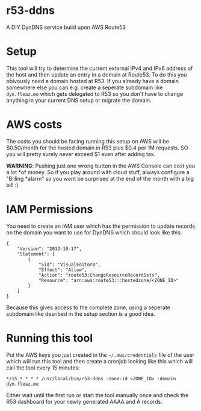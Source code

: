 # r53-ddns
A DIY DynDNS service build upon AWS Route53

# Setup
This tool will try to determine the current external IPv4 and IPv6 address of
the host and then update an entry in a domain at Route53.  To do this you
obivously need a domain hosted at R53. If you already have a domain somewhere
else you can e.g. create a seperate subdomain like `dyn.fleaz.me` which gets
delegated to R53 so you don't have to change anything in your current DNS setup
or migrate the domain.

# AWS costs
The costs you should be facing running this setup on AWS will be $0.50/month for
the hosted domain in R53 plus $0.4 per 1M requests. SO you will pretty surely
never exceed $1 even after adding tax.

**WARNING**: Pushing just one wrong button in the AWS Console can cost you a lot
*of money. So if you play around with cloud stuff, always configure a "Billing
*alarm" so you wont be surprised at the end of the month with a big bill :)

# IAM Permissions
You need to create an IAM user which has the permission to update records on the
domain you want to use for DynDNS which should look like this:

```
{
    "Version": "2012-10-17",
    "Statement": [
        {
            "Sid": "VisualEditor0",
            "Effect": "Allow",
            "Action": "route53:ChangeResourceRecordSets",
            "Resource": "arn:aws:route53:::hostedzone/<ZONE_ID>"
        }
    ]
}
```

Because this gives access to the complete zone, using a seperate subdomain like desribed in the setup section is a good idea.

# Running this tool
Put the AWS keys you just created in the `~/.aws/credentials` file of the user
which will run this tool and then create a cronjob looking like this which will
call the tool every 15 minutes:
```
*/15 * * * * /usr/local/bin/r53-ddns -zone-id <ZONE_ID> -domain dyn.fleaz.me
```

Either wait until the first run or start the tool manually once and check the
R53 dashboard for your newly generated AAAA and A records.